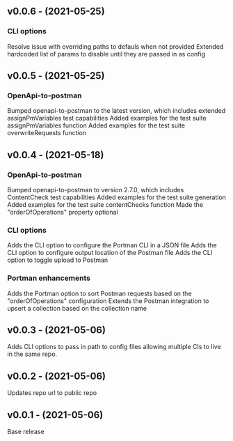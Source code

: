 ## v0.0.6 - (2021-05-25)

### CLI options

Resolve issue with overriding paths to defauls when not provided
Extended hardcoded list of params to disable until they are passed in as config

## v0.0.5 - (2021-05-25)

### OpenApi-to-postman

Bumped openapi-to-postman to the latest version, which includes extended assignPmVariables test capabilities
Added examples for the test suite assignPmVariables function
Added examples for the test suite overwriteRequests function

## v0.0.4 - (2021-05-18)

### OpenApi-to-postman

Bumped openapi-to-postman to version 2.7.0, which includes ContentCheck test capabilities
Added examples for the test suite generation
Added examples for the test suite contentChecks function
Made the "orderOfOperations" property optional

### CLI options

Adds the CLI option to configure the Portman CLI in a JSON file
Adds the CLI option to configure output location of the Postman file
Adds the CLI option to toggle upload to Postman

### Portman enhancements

Adds the Portman option to sort Postman requests based on the "orderOfOperations" configuration
Extends the Postman integration to upsert a collection based on the collection name

## v0.0.3 - (2021-05-06)

Adds CLI options to pass in path to config files allowing multiple CIs to live in the same repo.

## v0.0.2 - (2021-05-06)

Updates repo url to public repo

## v0.0.1 - (2021-05-06)

Base release
